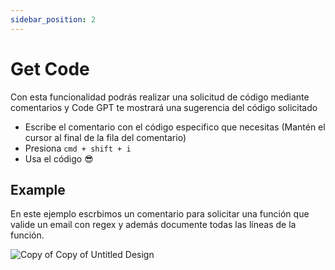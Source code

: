 ```yaml
---
sidebar_position: 2
---
```


# Get Code

Con esta funcionalidad podrás realizar una solicitud de código mediante comentarios y Code GPT te mostrará una sugerencia del código solicitado

- Escribe el comentario con el código especifico que necesitas (Mantén el cursor al final de la fila del comentario)
- Presiona `cmd + shift + i`
- Usa el código 😎 

## Example
En este ejemplo escrbimos un comentario para solicitar una función que valide un email con regex y además documente todas las líneas de la función.

![Copy of Copy of Untitled Design](https://user-images.githubusercontent.com/6216945/210677720-4a2ebbf3-84a1-4972-83a0-10a265c368ab.gif)



